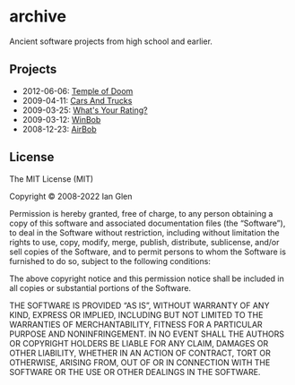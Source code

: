 # archive

Ancient software projects from high school and earlier.


## Projects

- 2012-06-06: [Temple of Doom](Temple%20of%20Doom/)
- 2009-04-11: [Cars And Trucks](Cars%20And%20Trucks/)
- 2009-03-25: [What's Your Rating?](What%27s%20Your%20Rating/)
- 2009-03-12: [WinBob](WinBob/)
- 2008-12-23: [AirBob](AirBob/)


## License

The MIT License (MIT)

Copyright © 2008-2022 Ian Glen

Permission is hereby granted, free of charge, to any person obtaining a copy of this software and associated documentation files (the “Software”), to deal in the Software without restriction, including without limitation the rights to use, copy, modify, merge, publish, distribute, sublicense, and/or sell copies of the Software, and to permit persons to whom the Software is furnished to do so, subject to the following conditions:

The above copyright notice and this permission notice shall be included in all copies or substantial portions of the Software.

THE SOFTWARE IS PROVIDED “AS IS”, WITHOUT WARRANTY OF ANY KIND, EXPRESS OR IMPLIED, INCLUDING BUT NOT LIMITED TO THE WARRANTIES OF MERCHANTABILITY, FITNESS FOR A PARTICULAR PURPOSE AND NONINFRINGEMENT. IN NO EVENT SHALL THE AUTHORS OR COPYRIGHT HOLDERS BE LIABLE FOR ANY CLAIM, DAMAGES OR OTHER LIABILITY, WHETHER IN AN ACTION OF CONTRACT, TORT OR OTHERWISE, ARISING FROM, OUT OF OR IN CONNECTION WITH THE SOFTWARE OR THE USE OR OTHER DEALINGS IN THE SOFTWARE.
